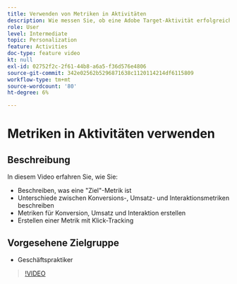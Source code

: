 ```yaml
---
title: Verwenden von Metriken in Aktivitäten
description: Wie messen Sie, ob eine Adobe Target-Aktivität erfolgreich ist? In diesem Video erfahren Sie mehr über die verschiedenen Arten von Zielmetriken und deren Verwendung zur Messung der Leistung Ihrer Aktivität.
role: User
level: Intermediate
topic: Personalization
feature: Activities
doc-type: feature video
kt: null
exl-id: 02752f2c-2f61-44b8-a6a5-f36d576e4806
source-git-commit: 342e02562b5296871638c1120114214df6115809
workflow-type: tm+mt
source-wordcount: '80'
ht-degree: 6%

---
```


# Metriken in Aktivitäten verwenden

## Beschreibung

In diesem Video erfahren Sie, wie Sie:

* Beschreiben, was eine &quot;Ziel&quot;-Metrik ist
* Unterschiede zwischen Konversions-, Umsatz- und Interaktionsmetriken beschreiben
* Metriken für Konversion, Umsatz und Interaktion erstellen
* Erstellen einer Metrik mit Klick-Tracking

## Vorgesehene Zielgruppe

* Geschäftspraktiker

>[!VIDEO](https://video.tv.adobe.com/v/17380/?quality=12)
